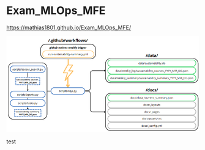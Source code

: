 # Exam_MLOps_MFE

https://mathias1801.github.io/Exam_MLOps_MFE/ 

![Screenshot](images/flowchart.png)

test
